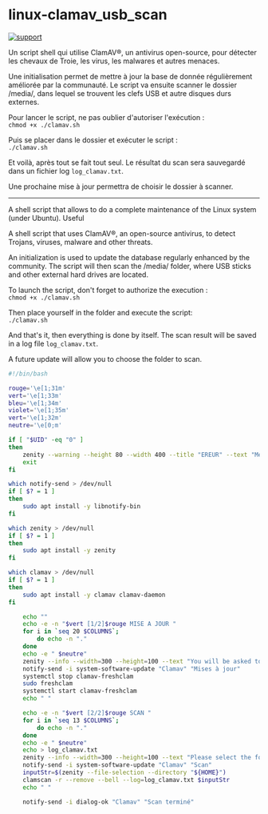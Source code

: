 # linux-clamav_usb_scan

[![support](
https://brianmacdonald.github.io/Ethonate/svg/eth-support-blue.svg)](
https://brianmacdonald.github.io/Ethonate/address#0xEDa4b087fac5faa86c43D0ab5EfCa7C525d475C2)

<p>Un script shell qui utilise ClamAV®, un antivirus open-source, pour détecter les chevaux de Troie, les virus, les malwares et autres menaces.</p>

<p>Une initialisation permet de mettre à jour la base de donnée régulièrement améliorée par la communauté. Le script va ensuite scanner le dossier /media/, dans lequel se trouvent les clefs USB et autre disques durs externes.</a>

Pour lancer le script, ne pas oublier d'autoriser l'exécution : <br/>`chmod +x ./clamav.sh`

Puis se placer dans le dossier et exécuter le script : <br/>`./clamav.sh`

Et voilà, après tout se fait tout seul. Le résultat du scan sera sauvegardé dans un fichier log `log_clamav.txt`.

Une prochaine mise à jour permettra de choisir le dossier à scanner.

---

<p>A shell script that allows to do a complete maintenance of the Linux system (under Ubuntu). Useful <p>A shell script that uses ClamAV®, an open-source antivirus, to detect Trojans, viruses, malware and other threats.</p>

<p>An initialization is used to update the database regularly enhanced by the community. The script will then scan the /media/ folder, where USB sticks and other external hard drives are located.</a>

To launch the script, don't forget to authorize the execution : <br/>`chmod +x ./clamav.sh`

Then place yourself in the folder and execute the script: <br/>`./clamav.sh`

And that's it, then everything is done by itself. The scan result will be saved in a log file `log_clamav.txt`.

A future update will allow you to choose the folder to scan.

``` bash
#!/bin/bash

rouge='\e[1;31m'
vert='\e[1;33m'
bleu='\e[1;34m'
violet='\e[1;35m'
vert='\e[1;32m'
neutre='\e[0;m'

if [ "$UID" -eq "0" ]
then
    zenity --warning --height 80 --width 400 --title "EREUR" --text "Merci de lancez le script sans sudo : \n<b>./clamav.sh</b>\nVous devrez entrer le mot de passe root par la suite."
    exit
fi

which notify-send > /dev/null
if [ $? = 1 ]
then
	sudo apt install -y libnotify-bin
fi

which zenity > /dev/null
if [ $? = 1 ]
then
	sudo apt install -y zenity
fi

which clamav > /dev/null
if [ $? = 1 ]
then
	sudo apt install -y clamav clamav-daemon
fi

    echo ""
    echo -e -n "$vert [1/2]$rouge MISE A JOUR "
    for i in `seq 20 $COLUMNS`;
        do echo -n "."
    done
    echo -e " $neutre"
    zenity --info --width=300 --height=100 --text "You will be asked to enter your sudo password to update the virus database."
    notify-send -i system-software-update "Clamav" "Mises à jour"
    systemctl stop clamav-freshclam
    sudo freshclam
    systemctl start clamav-freshclam
    echo " "

    echo -e -n "$vert [2/2]$rouge SCAN "
    for i in `seq 13 $COLUMNS`;
        do echo -n "."
    done
    echo -e " $neutre"
    echo > log_clamav.txt
    zenity --info --width=300 --height=100 --text "Please select the folder you want to scan."
    notify-send -i system-software-update "Clamav" "Scan"
    inputStr=$(zenity --file-selection --directory "${HOME}")
    clamscan -r --remove --bell --log=log_clamav.txt $inputStr
    echo " "

    notify-send -i dialog-ok "Clamav" "Scan terminé"

```
